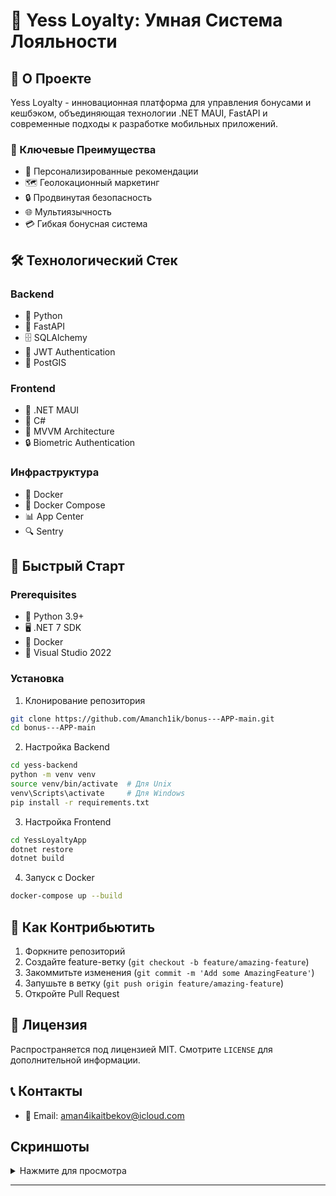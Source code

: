 # 🌟 Yess Loyalty: Умная Система Лояльности

## 🚀 О Проекте

Yess Loyalty - инновационная платформа для управления бонусами и кешбэком, объединяющая технологии .NET MAUI, FastAPI и современные подходы к разработке мобильных приложений.

### 🎯 Ключевые Преимущества

- 🤖 Персонализированные рекомендации
- 🗺️ Геолокационный маркетинг
- 🔒 Продвинутая безопасность
- 🌐 Мультиязычность
- 💳 Гибкая бонусная система

## 🛠 Технологический Стек

### Backend
- 🐍 Python
- 🚀 FastAPI
- 🗄️ SQLAlchemy
- 🔐 JWT Authentication
- 📍 PostGIS

### Frontend
- 📱 .NET MAUI
- 🔧 C#
- 🌈 MVVM Architecture
- 🔒 Biometric Authentication

### Инфраструктура
- 🐳 Docker
- 🚢 Docker Compose
- 📊 App Center
- 🔍 Sentry

## 🚦 Быстрый Старт

### Prerequisites
- 🐍 Python 3.9+
- 🖥️ .NET 7 SDK
- 🐳 Docker
- 📱 Visual Studio 2022

### Установка

1. Клонирование репозитория
```bash
git clone https://github.com/Amanch1ik/bonus---APP-main.git
cd bonus---APP-main
```

2. Настройка Backend
```bash
cd yess-backend
python -m venv venv
source venv/bin/activate  # Для Unix
venv\Scripts\activate     # Для Windows
pip install -r requirements.txt
```

3. Настройка Frontend
```bash
cd YessLoyaltyApp
dotnet restore
dotnet build
```

4. Запуск с Docker
```bash
docker-compose up --build
```

## 🤝 Как Контрибьютить

1. Форкните репозиторий
2. Создайте feature-ветку (`git checkout -b feature/amazing-feature`)
3. Закоммитьте изменения (`git commit -m 'Add some AmazingFeature'`)
4. Запушьте в ветку (`git push origin feature/amazing-feature`)
5. Откройте Pull Request

## 📄 Лицензия

Распространяется под лицензией MIT. 
Смотрите `LICENSE` для дополнительной информации.

## 📞 Контакты

- 📧 Email: aman4ikaitbekov@icloud.com

##  Скриншоты

<details>
<summary>Нажмите для просмотра</summary>

### Главный экран
![Главный экран](/screenshots/main_screen.png)

### Карта партнеров
![Карта партнеров](/screenshots/map_screen.png)

### Бонусная система
![Бонусная система](/screenshots/bonus_system.png)
</details>

---
